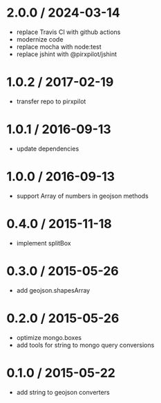 
2.0.0 / 2024-03-14
==================

 * replace Travis CI with github actions
 * modernize code
 * replace mocha with node:test
 * replace jshint with @pirxpilot/jshint

1.0.2 / 2017-02-19
==================

 * transfer repo to pirxpilot

1.0.1 / 2016-09-13
==================

 * update dependencies

1.0.0 / 2016-09-13
==================

 * support Array of numbers in geojson methods

0.4.0 / 2015-11-18
==================

 * implement splitBox

0.3.0 / 2015-05-26
==================

 * add geojson.shapesArray

0.2.0 / 2015-05-26
==================

 * optimize mongo.boxes
 * add tools for string to mongo query conversions

0.1.0 / 2015-05-22
==================

 * add string to geojson converters
